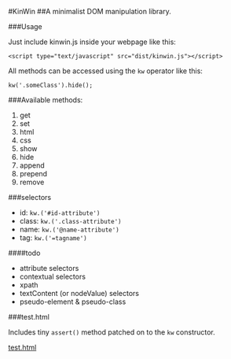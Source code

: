#KinWin
##A minimalist DOM manipulation library.

###Usage

Just include kinwin.js inside your webpage like this:

`<script type="text/javascript" src="dist/kinwin.js"></script>`

All methods can be accessed using the `kw` operator like this:

`kw('.someClass').hide();`

###Available methods:

1. get
2. set
3. html
4. css
5. show
6. hide
7. append
8. prepend
9. remove

###selectors

+ id: `kw.('#id-attribute')`
+ class: `kw.('.class-attribute')`
+ name: `kw.('@name-attribute')`
+ tag: `kw.('=tagname')`

####todo
+ attribute selectors
+ contextual selectors
+ xpath
+ textContent (or nodeValue) selectors
+ pseudo-element &amp; pseudo-class

###test.html

Includes tiny `assert()` method patched on to the `kw` constructor.

[test.html](https://rawgit.com/dfkaye/kinwin.js/master/test/suite.html)


